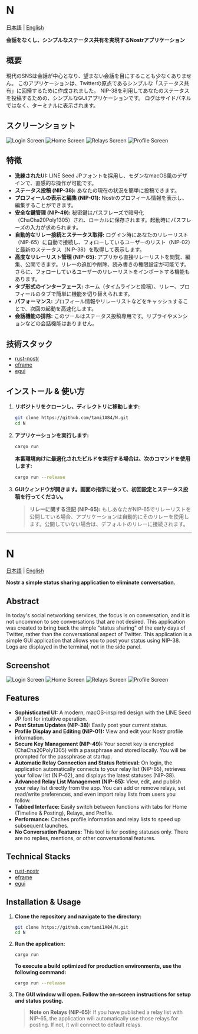 # N

[日本語](#n) | [English](#n-1)

**会話をなくし、シンプルなステータス共有を実現するNostrアプリケーション**

## 概要

現代のSNSは会話が中心となり、望まない会話を目にすることも少なくありません。
このアプリケーションは、Twitterの原点であるシンプルな「ステータス共有」に回帰するために作成されました。
NIP-38を利用してあなたのステータスを投稿するための、シンプルなGUIアプリケーションです。
ログはサイドパネルではなく、ターミナルに表示されます。

## スクリーンショット

![Login Screen](images/login_screen.png)
![Home Screen](images/home_screen.png)
![Relays Screen](images/relays_screen.png)
![Profile Screen](images/profile_screen.png)

## 特徴

*   **洗練されたUI:** LINE Seed JPフォントを採用し、モダンなmacOS風のデザインで、直感的な操作が可能です。
*   **ステータス投稿 (NIP-38):** あなたの現在の状況を簡単に投稿できます。
*   **プロフィールの表示と編集 (NIP-01):** Nostrのプロフィール情報を表示し、編集することができます。
*   **安全な鍵管理 (NIP-49):** 秘密鍵はパスフレーズで暗号化（ChaCha20Poly1305）され、ローカルに保存されます。起動時にパスフレーズの入力が求められます。
*   **自動的なリレー接続とステータス取得:** ログイン時にあなたのリレーリスト（NIP-65）に自動で接続し、フォローしているユーザーのリスト（NIP-02）と最新のステータス（NIP-38）を取得して表示します。
*   **高度なリレーリスト管理 (NIP-65):** アプリから直接リレーリストを閲覧、編集、公開できます。リレーの追加や削除、読み書きの権限設定が可能です。さらに、フォローしているユーザーのリレーリストをインポートする機能もあります。
*   **タブ形式のインターフェース:** ホーム（タイムラインと投稿）、リレー、プロフィールのタブで簡単に機能を切り替えられます。
*   **パフォーマンス:** プロフィール情報やリレーリストなどをキャッシュすることで、次回の起動を高速化します。
*   **会話機能の排除:** このツールはステータス投稿専用です。リプライやメンションなどの会話機能はありません。

## 技術スタック

*   [rust-nostr](https://docs.rs/nostr/latest/nostr/index.html)
*   [eframe](https://github.com/emilk/egui/tree/master/crates/eframe)
*   [egui](https://github.com/emilk/egui)

## インストール & 使い方

1.  **リポジトリをクローンし、ディレクトリに移動します:**
    ```bash
    git clone https://github.com/tami1A84/N.git
    cd N
    ```
2.  **アプリケーションを実行します:**
    ```bash
    cargo run
    ```
    **本番環境向けに最適化されたビルドを実行する場合は、次のコマンドを使用します:**
    ```bash
    cargo run --release
    ```
3.  **GUIウィンドウが開きます。画面の指示に従って、初回設定とステータス投稿を行ってください。**

    > **リレーに関する注記 (NIP-65):**
    > もしあなたがNIP-65でリレーリストを公開している場合、アプリケーションは自動的にそのリレーを使用します。公開していない場合は、デフォルトのリレーに接続されます。

---

# N

[日本語](#n) | [English](#n-1)

**Nostr a simple status sharing application to eliminate conversation.**

## Abstract

In today's social networking services, the focus is on conversation, and it is not uncommon to see conversations that are not desired.
This application was created to bring back the simple "status sharing" of the early days of Twitter, rather than the conversational aspect of Twitter.
This application is a simple GUI application that allows you to post your status using NIP-38.
Logs are displayed in the terminal, not in the side panel.

## Screenshot

![Login Screen](images/login_screen.png)
![Home Screen](images/home_screen.png)
![Relays Screen](images/relays_screen.png)
![Profile Screen](images/profile_screen.png)

## Features

*   **Sophisticated UI:** A modern, macOS-inspired design with the LINE Seed JP font for intuitive operation.
*   **Post Status Updates (NIP-38):** Easily post your current status.
*   **Profile Display and Editing (NIP-01):** View and edit your Nostr profile information.
*   **Secure Key Management (NIP-49):** Your secret key is encrypted (ChaCha20Poly1305) with a passphrase and stored locally. You will be prompted for the passphrase at startup.
*   **Automatic Relay Connection and Status Retrieval:** On login, the application automatically connects to your relay list (NIP-65), retrieves your follow list (NIP-02), and displays the latest statuses (NIP-38).
*   **Advanced Relay List Management (NIP-65):** View, edit, and publish your relay list directly from the app. You can add or remove relays, set read/write preferences, and even import relay lists from users you follow.
*   **Tabbed Interface:** Easily switch between functions with tabs for Home (Timeline & Posting), Relays, and Profile.
*   **Performance:** Caches profile information and relay lists to speed up subsequent launches.
*   **No Conversation Features:** This tool is for posting statuses only. There are no replies, mentions, or other conversational features.

## Technical Stacks

*   [rust-nostr](https://docs.rs/nostr/latest/nostr/index.html)
*   [eframe](https://github.com/emilk/egui/tree/master/crates/eframe)
*   [egui](https://github.com/emilk/egui)

## Installation & Usage

1.  **Clone the repository and navigate to the directory:**
    ```bash
    git clone https://github.com/tami1A84/N.git
    cd N
    ```
2.  **Run the application:**
    ```bash
    cargo run
    ```
    **To execute a build optimized for production environments, use the following command:**
    ```bash
    cargo run --release
    ```
4.  **The GUI window will open. Follow the on-screen instructions for setup and status posting.**

    > **Note on Relays (NIP-65):**
    > If you have published a relay list with NIP-65, the application will automatically use those relays for posting. If not, it will connect to default relays.
